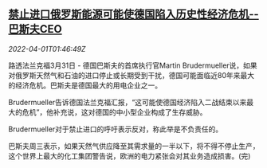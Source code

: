 <!--1648778463000-->
[禁止进口俄罗斯能源可能使德国陷入历史性经济危机--巴斯夫CEO](https://cn.reuters.com/article/basf-ceo-germany-economy-commments-0331-idCNKCS2LT2WF)
------

<div><i>2022-04-01T01:46:49Z</i></div><p>路透法兰克福3月31日 - 德国巴斯夫的首席执行官Martin Brudermueller说，如果对俄罗斯天然气和石油的进口停止或长期受到干扰，德国可能面临近80年来最大的经济危机。巴斯夫是德国最大的用电企业之一。</p><p>Brudermueller告诉德国法兰克福汇报，“这可能使德国经济陷入二战结束以来最大的危机”，他补充说，这对德国的中小型企业构成了生存威胁。</p><p>Brudermueller对于禁止进口的呼吁表示反对，称此举是不负责任的。</p><p>巴斯夫周三表示，如果天然气供应降至其需求量的一半以下，将不得不停止生产，这个世界上最大的化工集团警告说，欧洲的电力紧张会对其业务造成损害。(完)</p>
